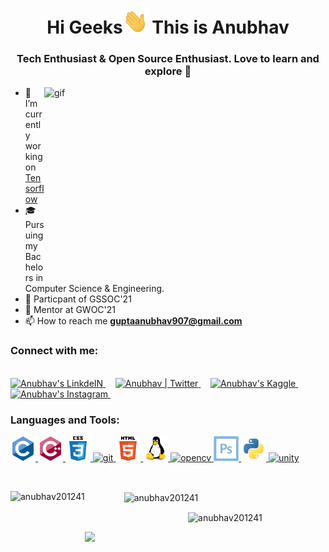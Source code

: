<h1 align='center'> Hi Geeks<img src="https://raw.githubusercontent.com/ABSphreak/ABSphreak/master/gifs/Hi.gif"  width="40" height="40"> This is Anubhav</h1>
<h3 align="center">Tech Enthusiast & Open Source Enthusiast. Love to learn and explore 🚀</h3>

<img src="https://media.giphy.com/media/RbDKaczqWovIugyJmW/giphy.gif" width="450px" height="300px" alt=gif align="right"> 


- 🔭 I’m currently working on [Tensorflow](https://github.com/Learn-Write-Repeat/Tensorflow)
- 🎓 Pursuing my Bachelors in Computer Science & Engineering.
- 🔭 Particpant of GSSOC'21
- 🔭 Mentor at GWOC'21
- 📫 How to reach me **guptaanubhav907@gmail.com**


<h3 align="left">Connect with me:</h3>
<p align="left">
<br/>
<a href="https://www.linkedin.com/in/anubhav-gupta-09b2401b6/">
  <img alt="Anubhav's LinkdeIN" width="35px" src="https://image.flaticon.com/icons/svg/2111/2111465.svg" />
</a>&nbsp&nbsp&nbsp
<a href="https://twitter.com/Anubhav43591222">
  <img alt="Anubhav | Twitter" width="35px" src="https://image.flaticon.com/icons/svg/2111/2111703.svg" />
</a>&nbsp&nbsp&nbsp
<a href="https://www.kaggle.com/anubhav202">
  <img alt="Anubhav's Kaggle" width="35px" src="https://www.vectorlogo.zone/logos/kaggle/kaggle-icon.svg" />
</a>&nbsp&nbsp&nbsp
<a href="https://www.instagram.com/anubhav__1_2_3/">
  <img alt="Anubhav's Instagram" width="35px" src="https://image.flaticon.com/icons/svg/2111/2111421.svg" />
</a>&nbsp&nbsp&nbsp
</p>
<h3 align="left">Languages and Tools:</h3>
<p align="left"> <a href="https://www.cprogramming.com/" target="_blank"> <img src="https://raw.githubusercontent.com/devicons/devicon/master/icons/c/c-original.svg" alt="c" width="40" height="40"/> </a> <a href="https://www.w3schools.com/cpp/" target="_blank"> <img src="https://raw.githubusercontent.com/devicons/devicon/master/icons/cplusplus/cplusplus-original.svg" alt="cplusplus" width="40" height="40"/> </a> <a href="https://www.w3schools.com/css/" target="_blank"> <img src="https://raw.githubusercontent.com/devicons/devicon/master/icons/css3/css3-original-wordmark.svg" alt="css3" width="40" height="40"/> </a> <a href="https://git-scm.com/" target="_blank"> <img src="https://www.vectorlogo.zone/logos/git-scm/git-scm-icon.svg" alt="git" width="40" height="40"/> </a> <a href="https://www.w3.org/html/" target="_blank"> <img src="https://raw.githubusercontent.com/devicons/devicon/master/icons/html5/html5-original-wordmark.svg" alt="html5" width="40" height="40"/> </a> <a href="https://www.linux.org/" target="_blank"> <img src="https://raw.githubusercontent.com/devicons/devicon/master/icons/linux/linux-original.svg" alt="linux" width="40" height="40"/> </a> <a href="https://opencv.org/" target="_blank"> <img src="https://www.vectorlogo.zone/logos/opencv/opencv-icon.svg" alt="opencv" width="40" height="40"/> </a> <a href="https://www.photoshop.com/en" target="_blank"> <img src="https://raw.githubusercontent.com/devicons/devicon/master/icons/photoshop/photoshop-line.svg" alt="photoshop" width="40" height="40"/> </a> <a href="https://www.python.org" target="_blank"> <img src="https://raw.githubusercontent.com/devicons/devicon/master/icons/python/python-original.svg" alt="python" width="40" height="40"/> </a> <a href="https://unity.com/" target="_blank"> <img src="https://www.vectorlogo.zone/logos/unity3d/unity3d-icon.svg" alt="unity" width="40" height="40"/> </a> </p>

&nbsp;&nbsp;&nbsp;
<p><img align="left" height="170px" src="https://github-readme-stats.vercel.app/api/top-langs?username=anubhav201241&show_icons=true&locale=en&layout=compact" alt="anubhav201241" /></p>

<p>&nbsp;&nbsp;&nbsp;&nbsp;&nbsp;&nbsp;&nbsp;&nbsp;&nbsp;&nbsp;&nbsp;&nbsp;&nbsp;&nbsp;&nbsp;&nbsp;<img align="center" height="169" src="https://github-readme-stats.vercel.app/api?username=anubhav201241&show_icons=true&locale=en" alt="anubhav201241" /></p>

<p>&nbsp;&nbsp;&nbsp;&nbsp;&nbsp;&nbsp;&nbsp;&nbsp;&nbsp;&nbsp;&nbsp;&nbsp;&nbsp;&nbsp;&nbsp;&nbsp;&nbsp;&nbsp;&nbsp;&nbsp;&nbsp;&nbsp;&nbsp;&nbsp;&nbsp;&nbsp;&nbsp;&nbsp;&nbsp;&nbsp;&nbsp;&nbsp;&nbsp;&nbsp;&nbsp;&nbsp;&nbsp;&nbsp;&nbsp;&nbsp;&nbsp;&nbsp;<img align="center" height="180px" src="https://github-readme-streak-stats.herokuapp.com?user=anubhav201241&theme=dark&date_format=M%20j%5B%2C%20Y%5D&fire=C3DD29&ring=DD2727&sideNums=ABDD0F&dates=11A4DD)](https://git.io/streak-stats" alt="anubhav201241" /></p>


<img src="https://activity-graph.herokuapp.com/graph?username=anubhav201241&theme=react-dark&bg_color=00000000&color=037bfc&line=037bfc&point=00000000&area=true&hide_border=true"> <br>

